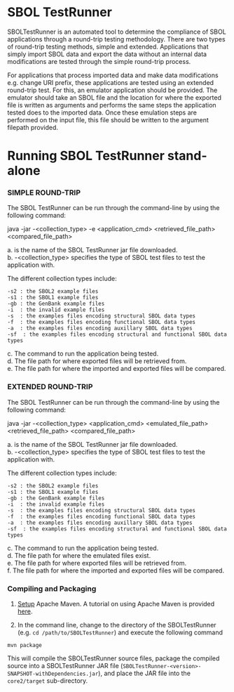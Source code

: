 SBOL TestRunner
=============

SBOLTestRunner is an automated tool to determine the compliance of SBOL applications through a round-trip testing methodology.
There are two types of round-trip testing methods, simple and extended. Applications that simply import SBOL data and export the data
without an internal data modifications are tested through the simple round-trip process. 

For applications that process imported data and make data modifications e.g. change URI prefix, these applications are tested 
using an extended round-trip test. For this, an emulator application should be provided. The emulator should take an SBOL file and the location for where the
exported file is written as arguments and performs the same steps the application tested does to the imported data. Once these emulation steps are performed on 
the input file, this file should be written to the argument filepath provided.

Running SBOL TestRunner stand-alone
=================================

### SIMPLE ROUND-TRIP

The SBOL TestRunner can be run through the command-line by using the following command: 

  java -jar <jarFileName> -<collection_type> -e <application_cmd> <retrieved_file_path> <compared_file_path>

a. <jarFileName> is the name of the SBOL TestRunner jar file downloaded. <br />
b. -<collection_type> specifies the type of SBOL test files to test the application with. <br />

The different collection types include: 

	-s2 : the SBOL2 example files 
	-s1 : the SBOL1 example files 
	-gb : the GenBank example files 
	-i  : the invalid example files 
	-s  : the examples files encoding structural SBOL data types 
	-f  : the examples files encoding functional SBOL data types 
	-a  : the examples files encoding auxillary SBOL data types
	-sf  : the examples files encoding structural and functional SBOL data types
	
c. The command to run the application being tested. <br />
d. The file path for where exported files will be retrieved from. <br />
e. The file path for where the imported and exported files will be compared. <br />

### EXTENDED ROUND-TRIP

The SBOL TestRunner can be run through the command-line by using the following command: 

  java -jar <jarFileName> -<collection_type> <application_cmd> <emulated_file_path> <retrieved_file_path> <compared_file_path>

a. <jarFileName> is the name of the SBOL TestRunner jar file downloaded. <br />
b. -<collection_type> specifies the type of SBOL test files to test the application with. <br />

The different collection types include: 

	-s2 : the SBOL2 example files
	-s1 : the SBOL1 example files
	-gb : the GenBank example files
	-i  : the invalid example files 
	-s  : the examples files encoding structural SBOL data types
	-f  : the examples files encoding functional SBOL data types
	-a  : the examples files encoding auxillary SBOL data types
	-sf  : the examples files encoding structural and functional SBOL data types
	
c. The command to run the application being tested. <br />
d. The file path for where the emulated files exist. <br />
e. The file path for where exported files will be retrieved from. <br />
f. The file path for where the imported and exported files will be compared. <br />


### Compiling and Packaging 

1. [Setup](http://maven.apache.org/download.cgi) Apache Maven. A tutorial on using Apache Maven is provided [here](http://maven.apache.org/guides/getting-started/index.html).

2. In the command line, change to the directory of the SBOLTestRunner (e.g. ```cd /path/to/SBOLTestRunner```) and execute the following command

```
mvn package
```

This will compile the SBOLTestRunner source files, package the compiled source into a SBOLTestRunner JAR file (```SBOLTestRunner-<version>-SNAPSHOT-withDependencies.jar```), and place the JAR file into the ```core2/target``` sub-directory. 
